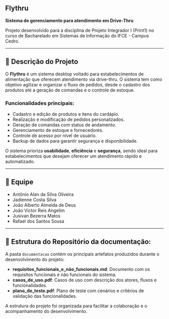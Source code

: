 ## Flythru

**Sistema de gerenciamento para atendimento em Drive-Thru**  

Projeto desenvolvido para a disciplina de Projeto Integrador I (Print1) no curso de Bacharelado em Sistemas de Informação do IFCE - Campus Cedro.

---

## 📌 Descrição do Projeto

O **Flythru** é um sistema desktop voltado para estabelecimentos de alimentação que oferecem atendimento via drive-thru. O sistema tem como objetivo agilizar e organizar o fluxo de pedidos, desde o cadastro dos produtos até a geração de comandas e o controle de estoque.

### Funcionalidades principais:
- Cadastro e edição de produtos e itens do cardápio.
- Realização e modificação de pedidos personalizados.
- Geração de comandas com status de andamento.
- Gerenciamento de estoque e fornecedores.
- Controle de acesso por nível de usuário.
- Backup de dados para garantir segurança e disponibilidade.

O sistema prioriza **usabilidade**, **eficiência** e **segurança**, sendo ideal para estabelecimentos que desejam oferecer um atendimento rápido e automatizado.

---

## 👥 Equipe

- Antônio Alan da Silva Oliveira  
- Jadienne Costa Silva  
- João Alberto Almeida de Deus  
- João Victor Reis Angelim  
- Jusivan Bezerra Matos  
- Rafael dos Santos Sousa

---

## 📁 Estrutura do Repositório da documentação:

A pasta `documentacao` contém os principais artefatos produzidos durante o desenvolvimento do projeto:

- **requisitos_funcionais_e_não_funcionais.md**: Documento com os requisitos funcionais e não funcionais do sistema.
- **casos_de_uso.pdf**: Casos de uso com descrição dos atores, fluxos e funcionalidades.
- **plano_de_teste.pdf**: Plano de teste com cenários e critérios de validação das funcionalidades.

A estrutura do projeto foi organizada para facilitar a colaboração e o acompanhamento do desenvolvimento.
